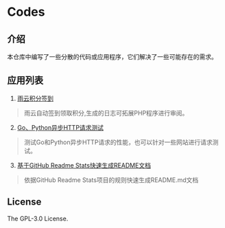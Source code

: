 # Codes

## 介绍

本仓库中编写了一些分散的代码或应用程序，它们解决了一些可能存在的需求。

## 应用列表

1. [雨云积分签到](./1/)

> 雨云自动签到领取积分,生成的日志可拓展PHP程序进行审阅。

2. [Go、Python异步HTTP请求测试](./2/)

> 测试Go和Python异步HTTP请求的性能，也可以针对一些网站进行请求测试。

3. [基于GitHub Readme Stats快速生成README文档](./3/)

> 依据GitHub Readme Stats项目的规则快速生成README.md文档

## License

The GPL-3.0 License.
